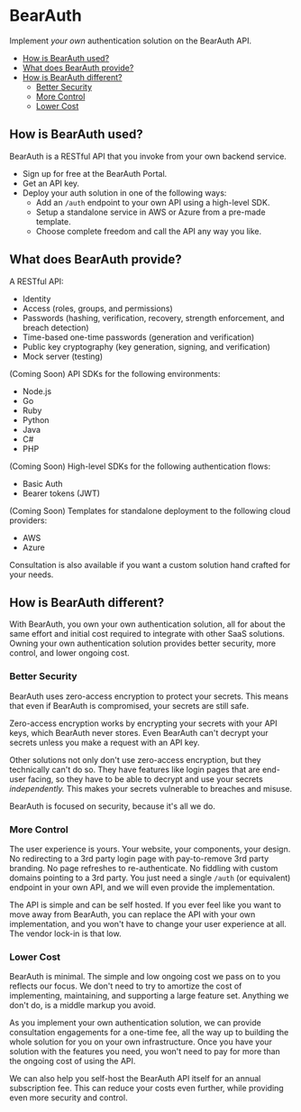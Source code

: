 # BearAuth

Implement _your own_ authentication solution on the BearAuth API.

- [How is BearAuth used?](#how-is-bearauth-used)
- [What does BearAuth provide?](#what-does-bearauth-provide)
- [How is BearAuth different?](#how-is-bearauth-different)
  - [Better Security](#better-security)
  - [More Control](#more-control)
  - [Lower Cost](#lower-cost)

## How is BearAuth used?

BearAuth is a RESTful API that you invoke from your own backend service.

- Sign up for free at the BearAuth Portal.
- Get an API key.
- Deploy your auth solution in one of the following ways:
  - Add an `/auth` endpoint to your own API using a high-level SDK.
  - Setup a standalone service in AWS or Azure from a pre-made template.
  - Choose complete freedom and call the API any way you like.

## What does BearAuth provide?

A RESTful API:

- Identity
- Access (roles, groups, and permissions)
- Passwords (hashing, verification, recovery, strength enforcement, and breach detection)
- Time-based one-time passwords (generation and verification)
- Public key cryptography (key generation, signing, and verification)
- Mock server (testing)

(Coming Soon) API SDKs for the following environments:

- Node.js
- Go
- Ruby
- Python
- Java
- C#
- PHP

(Coming Soon) High-level SDKs for the following authentication flows:

- Basic Auth
- Bearer tokens (JWT)

(Coming Soon) Templates for standalone deployment to the following cloud providers:

- AWS
- Azure

Consultation is also available if you want a custom solution hand crafted for your needs.

## How is BearAuth different?

With BearAuth, you own your own authentication solution, all for about the same effort and initial cost required to integrate with other SaaS solutions. Owning your own authentication solution provides better security, more control, and lower ongoing cost.

### Better Security

BearAuth uses zero-access encryption to protect your secrets. This means that even if BearAuth is compromised, your secrets are still safe.

Zero-access encryption works by encrypting your secrets with your API keys, which BearAuth never stores. Even BearAuth can't decrypt your secrets unless you make a request with an API key.

Other solutions not only don't use zero-access encryption, but they technically can't do so. They have features like login pages that are end-user facing, so they have to be able to decrypt and use your secrets _independently._ This makes your secrets vulnerable to breaches and misuse.

BearAuth is focused on security, because it's all we do.

### More Control

The user experience is yours. Your website, your components, your design. No redirecting to a 3rd party login page with pay-to-remove 3rd party branding. No page refreshes to re-authenticate. No fiddling with custom domains pointing to a 3rd party. You just need a single `/auth` (or equivalent) endpoint in your own API, and we will even provide the implementation.

The API is simple and can be self hosted. If you ever feel like you want to move away from BearAuth, you can replace the API with your own implementation, and you won't have to change your user experience at all. The vendor lock-in is that low.

### Lower Cost

BearAuth is minimal. The simple and low ongoing cost we pass on to you reflects our focus. We don't need to try to amortize the cost of implementing, maintaining, and supporting a large feature set. Anything we don't do, is a middle markup you avoid.

As you implement your own authentication solution, we can provide consultation engagements for a one-time fee, all the way up to building the whole solution for you on your own infrastructure. Once you have your solution with the features you need, you won't need to pay for more than the ongoing cost of using the API.

We can also help you self-host the BearAuth API itself for an annual subscription fee. This can reduce your costs even further, while providing even more security and control.
